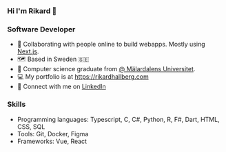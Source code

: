 <h3>Hi I'm Rikard 👋</h3>
<h3>Software Developer</h3>
<ul>
  <li>
    🤝 Collaborating with people online to build webapps. Mostly using <a href="https://nextjs.org">Next.js</a>.
  </li>
  <li>
    🗺️ Based in Sweden 🇸🇪
  </li>
  <li>
    🏫 Computer science graduate from <a href="https://www.mdu.se/en/malardalen-university">@ Mälardalens Universitet</a>.
  </li>
  <li>
    💻 My portfolio is at <a href="https://rikardhallberg.com">https://rikardhallberg.com</a>
  </li>
  <li>
    🔗 Connect with me on <a href="https://www.linkedin.com/in/rikardhallberg/">LinkedIn</a>
  </li>
</ul>

<h3>Skills</h3>
<ul>
  <li>Programming languages: Typescript, C, C#, Python, R, F#, Dart, HTML, CSS, SQL</li>
  <li>Tools: Git, Docker, Figma</li>
  <li>Frameworks: Vue, React</li>
</ul>

<!---
rikhall1515/rikhall1515 is a ✨ special ✨ repository because its `README.md` (this file) appears on your GitHub profile.
You can click the Preview link to take a look at your changes.
--->
